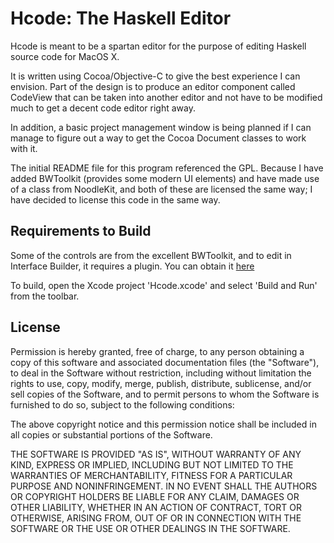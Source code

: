 
Hcode: The Haskell Editor
=========================

Hcode is meant to be a spartan editor for the purpose of editing 
Haskell source code for MacOS X.

It is written using Cocoa/Objective-C to give the best experience 
I can envision. Part of the design is to produce an editor 
component called CodeView that can be taken into another editor
and not have to be modified much to get a decent code editor right
away.

In addition, a basic project management window is being planned if
I can manage to figure out a way to get the Cocoa Document classes
to work with it.

The initial README file for this program referenced the GPL. Because
I have added BWToolkit (provides some modern UI elements) and have
made use of a class from NoodleKit, and both of these are licensed 
the same way; I have decided to license this code in the same way.


Requirements to Build
---------------------

Some of the controls are from the excellent BWToolkit, and to edit 
in Interface Builder, it requires a plugin. You can obtain it [here](http://brandonwalkin.com/bwtoolkit/)

To build, open the Xcode project 'Hcode.xcode' and select 
'Build and Run' from the toolbar.

License
-------

Permission is hereby granted, free of charge, to any person
obtaining a copy of this software and associated documentation
files (the "Software"), to deal in the Software without
restriction, including without limitation the rights to use,
copy, modify, merge, publish, distribute, sublicense, and/or sell
copies of the Software, and to permit persons to whom the
Software is furnished to do so, subject to the following
conditions:

The above copyright notice and this permission notice shall be
included in all copies or substantial portions of the Software.

THE SOFTWARE IS PROVIDED "AS IS", WITHOUT WARRANTY OF ANY KIND,
EXPRESS OR IMPLIED, INCLUDING BUT NOT LIMITED TO THE WARRANTIES
OF MERCHANTABILITY, FITNESS FOR A PARTICULAR PURPOSE AND
NONINFRINGEMENT. IN NO EVENT SHALL THE AUTHORS OR COPYRIGHT
HOLDERS BE LIABLE FOR ANY CLAIM, DAMAGES OR OTHER LIABILITY,
WHETHER IN AN ACTION OF CONTRACT, TORT OR OTHERWISE, ARISING
FROM, OUT OF OR IN CONNECTION WITH THE SOFTWARE OR THE USE OR
OTHER DEALINGS IN THE SOFTWARE.



	